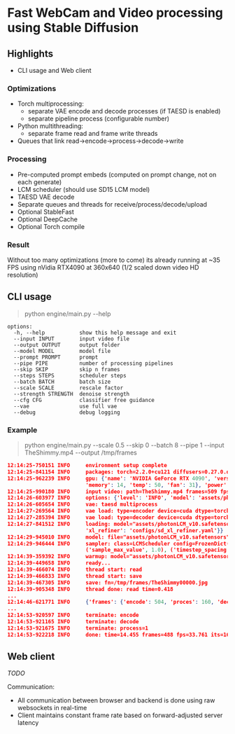 # Fast WebCam and Video processing using Stable Diffusion

## Highlights

- CLI usage and Web client

### Optimizations

- Torch multiprocessing:
  - separate VAE encode and decode processes (if TAESD is enabled)
  - separate pipeline process (configurable number)
- Python multithreading:
  - separate frame read and frame write threads
- Queues that link read->encode->process->decode->write

### Processing

- Pre-computed prompt embeds (computed on prompt change, not on each generate)
- LCM scheduler (should use SD15 LCM model)
- TAESD VAE decode
- Separate queues and threads for receive/process/decode/upload
- Optional StableFast
- Optional DeepCache
- Optional Torch compile

### Result

Without too many optimizations (more to come) its already running at ~35 FPS using nVidia RTX4090 at 360x640 (1/2 scaled down video HD resolution)  

## CLI usage

> python engine/main.py --help

```log
options:
  -h, --help           show this help message and exit
  --input INPUT        input video file
  --output OUTPUT      output folder
  --model MODEL        model file
  --prompt PROMPT      prompt
  --pipe PIPE          number of processing pipelines
  --skip SKIP          skip n frames
  --steps STEPS        scheduler steps
  --batch BATCH        batch size
  --scale SCALE        rescale factor
  --strength STRENGTH  denoise strength
  --cfg CFG            classifier free guidance
  --vae                use full vae
  --debug              debug logging
```

### Example

> python engine/main.py --scale 0.5 --skip 0 --batch 8 --pipe 1 --input TheShimmy.mp4 --output /tmp/frames

```json
12:14:25-750151 INFO     environment setup complete
12:14:25-841154 INFO     packages: torch=2.2.0+cu121 diffusers=0.27.0.dev0 mp=file_descriptor
12:14:25-962239 INFO     gpu: {'name': 'NVIDIA GeForce RTX 4090', 'version': {'cuda': 12040, 'driver': '551.52', 'vbios': '95.02.3c.40.b8', 'rom': 'G002.0000.00.03', 'capabilities': (8, 9)}, 'pci': {'link': 4, 'width': 16, 'busid': '00000000:01:00.0', 'deviceid': 646189278}, 'memory': {'total': 24564.0, 'free': 22768.81, 'used': 1795.19}, 'clock': {'gpu': [210, 3375], 'sm': [210, 3375], 'memory': [405, 10501]}, 'load': {'gpu': 8,
                         'memory': 14, 'temp': 50, 'fan': 31}, 'power': [29.34, 405.0], 'state': 'gpu idle'}
12:14:25-990180 INFO     input video: path=TheShimmy.mp4 frames=509 fps=60 size=720x1280 codec=h264
12:14:26-603977 INFO     options: {'level': 'INFO', 'model': 'assets/photonLCM_v10.safetensors', 'prompt': 'sexy girl dancing', 'negative': '', 'width': 360.0, 'height': 640.0, 'steps': 5, 'strength': 0.2, 'cfg': 6.0, 'batch': 8, 'device': 'cuda', 'dtype': 'torch.float16', 'channels_last': False, 'inductor': False, 'stablefast': False, 'deepcache': False, 'fuse': False}
12:14:26-605654 INFO     vae: taesd multiprocess
12:14:27-269564 INFO     vae load: type=encoder device=cuda dtype=torch.float16
12:14:27-285394 INFO     vae load: type=decoder device=cuda dtype=torch.float16
12:14:27-841512 INFO     loading: model="assets/photonLCM_v10.safetensors" options={'low_cpu_mem_usage': True, 'torch_dtype': torch.float16, 'safety_checker': None, 'requires_safety_checker': False, 'load_safety_checker': False, 'load_connected_pipeline': True, 'use_safetensors': True, 'extract_ema': True, 'config_files': {'v1': 'configs/v1-inference.yaml', 'v2': 'configs/v2-inference-768-v.yaml', 'xl': 'configs/sd_xl_base.yaml',
                         'xl_refiner': 'configs/sd_xl_refiner.yaml'}}
12:14:29-945010 INFO     model: file="assets/photonLCM_v10.safetensors" class=StableDiffusionImg2ImgPipeline device=cuda time=2.103
12:14:29-946444 INFO     sampler: class=LCMScheduler config=FrozenDict([('num_train_timesteps', 1000), ('beta_start', 0.00085), ('beta_end', 0.012), ('beta_schedule', 'scaled_linear'), ('trained_betas', None), ('original_inference_steps', 50), ('clip_sample', False), ('clip_sample_range', 1.0), ('set_alpha_to_one', False), ('steps_offset', 1), ('prediction_type', 'epsilon'), ('thresholding', False), ('dynamic_thresholding_ratio', 0.995),
                         ('sample_max_value', 1.0), ('timestep_spacing', 'leading'), ('timestep_scaling', 10.0), ('rescale_betas_zero_snr', False)])
12:14:39-359392 INFO     warmup: model="assets/photonLCM_v10.safetensors" time=9.414 batch=8
12:14:39-449658 INFO     ready...
12:14:39-466074 INFO     thread start: read
12:14:39-466833 INFO     thread start: save
12:14:39-467305 INFO     save: fn=/tmp/frames/TheShimmy00000.jpg
12:14:39-905348 INFO     thread done: read time=0.418
...
12:14:46-621771 INFO     {'frames': {'encode': 504, 'proces': 160, 'decode': 160, 'result': 160}, 'queue': {'encode': 0, 'process': 42, 'decode': 0, 'result': 0}, 'time': {'load': '12.095', 'read': '0.418', 'encode': '3.602', 'proces': '6.371', 'decode': '2.342', 'save': '0.003'}, 'gpu': {'memory': 9442.89, 'load': 98, 'state': 'sw power cap'}}
...
12:14:53-920597 INFO     terminate: encode
12:14:53-921165 INFO     terminate: decode
12:14:53-921675 INFO     terminate: process=1
12:14:53-922218 INFO     done: time=14.455 frames=488 fps=33.761 its=168.804
```

## Web client

*TODO*

Communication:

- All communication between browser and backend is done using raw websockets in real-time
- Client maintains constant frame rate based on forward-adjusted server latency
